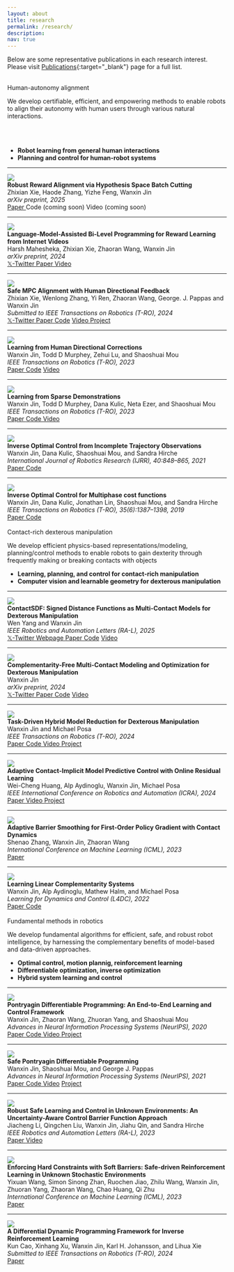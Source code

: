```yaml
---
layout: about
title: research
permalink: /research/
description: 
nav: true
---
```




<script> function toggleFoldableSection(element) {element.parentElement.classList.toggle("active");} </script>



<p style="margin-bottom:1.cm; margin-left: 1.5cm"> </p>

Below are some representative publications in each research interest.
Please visit [Publications](../publications){:target="_blank"} page for a full list.


<br>
<div class="foldable-section active">
<div class="title" onclick="toggleFoldableSection(this)">Human-autonomy alignment</div>
<div class="content">

We develop certifiable, efficient, and empowering methods to enable robots to align their autonomy with human users through various natural interactions.

<br>
<br>
  <ul>
    <li><strong>Robot learning from general human interactions</strong> </li>
    <li><strong>Planning and control for human-robot systems</strong></li>
  </ul>
  <hr />



  <div class="pub-entry" >
    <img class="img-responsive pub-img" src="/collections/research/human/robust_align.jpg" />
      <div class="pub-info">
        <div class="pub-title"><strong>Robust Reward Alignment via Hypothesis Space Batch Cutting</strong></div>
        <div class="pub-authors"> Zhixian Xie, Haode Zhang, Yizhe Feng, Wanxin Jin</div>
        <div class="pub-venue"> <i> arXiv preprint, 2025 </i>  </div>
        <div class="pub-description">
          <a  href="https://arxiv.org/abs/2502.02921" target="_blank" role="button"> <i class="fa fa-book"></i> Paper </a>
          <i class="fa fa-code" aria-hidden="true"></i> Code (coming soon)
          <i class="fa fa-video-camera" aria-hidden="true"></i> Video (coming soon) 
        </div>
      </div>
  </div>
  <hr />



  <div class="pub-entry">
  <img class="img-responsive pub-img" src="/collections/research/human/lfd-llm/lfd-llm.gif" />
    <div class="pub-info">
      <div class="pub-title"><strong>Language-Model-Assisted Bi-Level Programming for Reward Learning from Internet Videos</strong></div>
      <div class="pub-authors"> Harsh Mahesheka, Zhixian Xie, Zhaoran Wang, Wanxin Jin</div>
      <div class="pub-venue"> <i> arXiv preprint, 2024 </i>  </div>
      <div class="pub-description">
        <a  href="https://x.com/adcock_brett/status/1848032460023468508" target="_blank" role="button"> <i class="fa-brands fa-twitter fa-shake"></i> 𝕏-Twitter </a>
        <a  href="https://arxiv.org/abs/2410.09286" target="_blank" role="button"> <i class="fa fa-book" aria-hidden="true"></i> Paper </a>
        <a  href="https://youtu.be/CzlyYLu4mLQ?si=PpGYsvusCC5S7-AZ" target="_blank" role="button"> <i class="fa fa-video-camera" aria-hidden="true"></i> Video </a>
      </div>
    </div>
  </div>
  <hr />



  <div class="pub-entry">
  <img class="img-responsive pub-img" src="/collections/research/human/safe_mpc_alignment.gif" />
    <div class="pub-info">
      <div class="pub-title"><strong>Safe MPC Alignment with Human Directional Feedback</strong></div>
      <div class="pub-authors"> Zhixian Xie, Wenlong Zhang, Yi Ren, Zhaoran Wang, George. J. Pappas and Wanxin Jin</div>
      <div class="pub-venue"> <i> Submitted to IEEE Transactions on Robotics (T-RO), 2024 </i>  </div>
      <div class="pub-description">
        <a  href="https://x.com/jinwanxin/status/1815216477748019473" target="_blank" role="button"> <i class="fa-brands fa-twitter fa-shake"></i> 𝕏-Twitter </a>
        <a  href="https://arxiv.org/abs/2407.04216" target="_blank" role="button"> <i class="fa fa-book" aria-hidden="true"></i> Paper </a>
        <a href="https://github.com/asu-iris/Safe-MPC-Alignment" target="_blank" role="button"><i class="fa fa-code" aria-hidden="true"></i> Code</a>
        <a  href="https://youtu.be/QOODShHLQJE" target="_blank" role="button"> <i class="fa fa-video-camera" aria-hidden="true"></i> Video </a>
        <a href="https://zhi-xian-xie.github.io/safe_alignment_site/" target="_blank" role="button">    <i class="fa fa-users" aria-hidden="true"></i> Project  </a>
      </div>
    </div>
  </div>
  <hr />



  <div class="pub-entry">
  <img class="img-responsive pub-img" src="/collections/research/human/correction.gif" />
    <div class="pub-info">
      <div class="pub-title"><strong>Learning from Human Directional Corrections</strong></div>
      <div class="pub-authors">Wanxin Jin, Todd D Murphey, Zehui Lu, and Shaoshuai Mou</div>
      <div class="pub-venue"> <i> IEEE Transactions on Robotics (T-RO), 2023 </i>  </div>
      <div class="pub-description">
        <a  href="https://arxiv.org/abs/2011.15014" target="_blank" role="button"> <i class="fa fa-book" aria-hidden="true"></i> Paper </a>
        <a href="https://github.com/wanxinjin/Learning-from-Directional-Corrections" target="_blank" role="button"><i class="fa fa-code" aria-hidden="true"></i> Code</a>
        <a  href="https://youtu.be/Mwlwt055Tgg" target="_blank" role="button"> <i class="fa fa-video-camera" aria-hidden="true"></i> Video </a>
      </div>
    </div>
  </div>
  <hr />


  <div class="pub-entry">
  <img class="img-responsive pub-img" src="/collections/research/human/sparse_demo.gif" />
    <div class="pub-info">
      <div class="pub-title"><strong>Learning from Sparse Demonstrations</strong></div>
      <div class="pub-authors">Wanxin Jin, Todd D Murphey, Dana Kulic, Neta Ezer, and Shaoshuai Mou</div>
      <div class="pub-venue"> <i> IEEE Transactions on Robotics (T-RO), 2023 </i>  </div>
      <div class="pub-description">
        <a  href="https://arxiv.org/abs/2008.02159" target="_blank" role="button">    <i class="fa fa-book" aria-hidden="true"></i> Paper  </a>
        <a href="https://github.com/wanxinjin/Learning-from-Sparse-Demonstrations" target="_blank" role="button">    <i class="fa fa-code" aria-hidden="true"></i> Code  </a>
        <a  href="https://youtu.be/BYAsqMxW5Z4" target="_blank" role="button">    <i class="fa fa-video-camera" aria-hidden="true"></i> Video  </a>
      </div>
    </div>
  </div>
  <hr />




  <div class="pub-entry">
  <img class="img-responsive pub-img" src="/collections/research/human/ioc_incomplete.png" />
    <div class="pub-info">
      <div class="pub-title"><strong>Inverse Optimal Control from Incomplete Trajectory Observations</strong></div>
      <div class="pub-authors">Wanxin Jin,  Dana Kulic, Shaoshuai Mou, and Sandra Hirche</div>
      <div class="pub-venue"> <i> International Journal of Robotics Research (IJRR), 40:848–865, 2021 </i>  </div>
      <div class="pub-description">
        <a  href="https://journals.sagepub.com/doi/full/10.1177/0278364921996384" target="_blank" role="button">    <i class="fa fa-book" aria-hidden="true"></i> Paper  </a>
        <a href="https://github.com/wanxinjin/IOC-from-Incomplete-Trajectory-Observations" target="_blank" role="button">    <i class="fa fa-code" aria-hidden="true"></i> Code  </a>
      </div>
    </div>
  </div>
  <hr />




  <div class="pub-entry">
  <img class="img-responsive pub-img" src="/collections/research/human/ioc_multiphase.gif" />
    <div class="pub-info">
      <div class="pub-title"><strong>Inverse Optimal Control for Multiphase cost functions</strong></div>
      <div class="pub-authors">Wanxin Jin, Dana Kulic, Jonathan  Lin, Shaoshuai Mou, and Sandra Hirche</div>
      <div class="pub-venue"> <i> IEEE Transactions on Robotics (T-RO), 35(6):1387–1398, 2019 </i>  </div>
      <div class="pub-description">
        <a  href="https://ieeexplore.ieee.org/document/8778698" target="_blank" role="button">    <i class="fa fa-book" aria-hidden="true"></i> Paper  </a>
        <a href="https://github.com/adaptivesystemslab/ioc" target="_blank" role="button">    <i class="fa fa-code" aria-hidden="true"></i> Code  </a>
      </div>
    </div>
  </div>



</div>
</div>



<br>

<div class="foldable-section active">
<div class="title" onclick="toggleFoldableSection(this)">Contact-rich dexterous manipulation</div>
<div class="content">

We develop efficient physics-based representations/modeling, planning/control methods to enable robots to gain dexterity through frequently making or breaking contacts with objects
  <p style="margin-bottom:0.3cm; margin-left: 1.5cm"> </p>

  <ul>
    <li><strong>Learning, planning, and control for contact-rich manipulation</strong></li>
    <li><strong>Computer vision and learnable geometry for dexterous manipulation</strong></li>
  </ul>
  <hr />



  <div class="pub-entry">
    <img class="img-responsive pub-img" src="/collections/research/manipulation/contactsdf/contactSDF-eval-ccw.gif" />
    <div class="pub-info">
      <div class="pub-title"><strong>ContactSDF: Signed Distance Functions as Multi-Contact Models for Dexterous Manipulation</strong></div>
      <div class="pub-authors"> Wen Yang and   Wanxin Jin</div>
      <div class="pub-venue"> <i> IEEE Robotics and Automation Letters (RA-L), 2025 </i>  </div>
      <div class="pub-description">
        <a  href="https://x.com/jinwanxin/status/1828130385806651428" target="_blank" role="button"> <i class="fa-brands fa-twitter fa-shake"></i> 𝕏-Twitter </a>
        <a href="https://yangwen-1102.github.io/contactsdf.github.io/" target="_blank" role="button">    <i class="fa fa-users" aria-hidden="true"></i> Webpage  </a>
        <a  href="https://arxiv.org/abs/2408.09612" target="_blank" role="button"> <i class="fa fa-book" aria-hidden="true"></i> Paper </a>
        <a href="https://github.com/asu-iris/ContactSDF" target="_blank" role="button"><i class="fa fa-code" aria-hidden="true"></i> Code</a>
        <a  href="https://www.youtube.com/watch?v=2AsMYCT-jQI" target="_blank" role="button"> <i class="fa fa-video-camera" aria-hidden="true"></i> Video </a>
      </div>
    </div>
  </div>
  <hr />


  <div class="pub-entry">
    <img class="img-responsive pub-img" src="/collections/research/manipulation/teaser-allegro.gif" />
    <div class="pub-info">
      <div class="pub-title"><strong>Complementarity-Free Multi-Contact Modeling and Optimization for Dexterous Manipulation</strong></div>
      <div class="pub-authors"> Wanxin Jin</div>
      <div class="pub-venue"> <i> arXiv preprint, 2024 </i>  </div>
      <div class="pub-description">
        <a  href="https://x.com/jinwanxin/status/1825958958382854247" target="_blank" role="button"> <i class="fa-brands fa-twitter fa-shake"></i> 𝕏-Twitter </a>
        <a  href="https://arxiv.org/abs/2408.07855" target="_blank" role="button"> <i class="fa fa-book" aria-hidden="true"></i> Paper </a>
        <a href="https://github.com/asu-iris/Complementarity-Free-Dexterous-Manipulation" target="_blank" role="button"><i class="fa fa-code" aria-hidden="true"></i> Code</a>
        <a  href="https://www.youtube.com/watch?v=NsL4hbSXvFg" target="_blank" role="button"> <i class="fa fa-video-camera" aria-hidden="true"></i> Video </a>
      </div>
    </div>
  </div>
  <hr />



  <div class="pub-entry">
    <img class="img-responsive pub-img" src="/collections/research/manipulation/TRO2022_TDMR/moving_webpage2.gif" />
    <div class="pub-info">
      <div class="pub-title"><strong>Task-Driven Hybrid Model Reduction for Dexterous Manipulation</strong></div>
      <div class="pub-authors">Wanxin Jin and Michael Posa</div>
      <div class="pub-venue"> <i> IEEE Transactions on Robotics (T-RO), 2024</i> </div>
      <div class="pub-description">    
        <a  href="https://arxiv.org/abs/2211.16657" target="_blank" role="button">    <i class="fa fa-book" aria-hidden="true"></i> Paper  </a>
        <a href="https://github.com/wanxinjin/Task-Driven-Hybrid-Reduction" target="_blank" role="button">    <i class="fa fa-code" aria-hidden="true"></i> Code  </a>
        <a  href="https://youtu.be/OvhTOQoagTM" target="_blank" role="button">    <i class="fa fa-video-camera" aria-hidden="true"></i> Video  </a>
        <a href="../td_hybridreduction" target="_blank" role="button">    <i class="fa fa-users" aria-hidden="true"></i> Project  </a>
      </div>
    </div>
  </div>
  <hr />




  <div class="pub-entry" data-labels="manipulation">
  <img class="img-responsive pub-img" src="/collections/research/manipulation/icra_2024/orange_lime.gif" />
    <div class="pub-info">
      <div class="pub-title"><strong>Adaptive Contact-Implicit Model Predictive Control with Online Residual Learning</strong></div>
      <div class="pub-authors">Wei-Cheng Huang, Alp Aydinoglu, Wanxin Jin, Michael Posa</div>
      <div class="pub-venue"> <i> IEEE International Conference on Robotics and Automation (ICRA), 2024 </i>  </div>
      <div class="pub-description">
        <a  href="https://dair.seas.upenn.edu/assets/pdf/Huang2024.pdf"  role="button" target="_blank">    <i class="fa fa-book" aria-hidden="true"></i> Paper  </a>
        <a  href="https://www.youtube.com/watch?v=abP1QGX6lWY" target="_blank" role="button">    <i class="fa fa-video-camera" aria-hidden="true"></i> Video  </a>
        <a href="https://sites.google.com/view/adaptive-contact-implicit-mpc/home" target="_blank" role="button">    <i class="fa fa-users" aria-hidden="true"></i> Project  </a>
      </div>
    </div>
  </div>
  <hr />



  <div class="pub-entry">
  <img class="img-responsive pub-img" src="/collections/research/manipulation/ICML2023_AdaptiveBarrier/ball_falling.png" />
    <div class="pub-info">
      <div class="pub-title"><strong>Adaptive Barrier Smoothing for First-Order Policy Gradient with Contact Dynamics</strong></div>
      <div class="pub-authors">Shenao Zhang, Wanxin Jin, Zhaoran Wang</div>
      <div class="pub-venue"> <i> International Conference on Machine Learning (ICML), 2023 </i>  </div>
      <div class="pub-description">
        <a  href="https://proceedings.mlr.press/v202/zhang23s.html"  role="button" target="_blank">    <i class="fa fa-book" aria-hidden="true"></i> Paper  </a>
      </div>
    </div>
  </div>
  <hr />



  <div class="pub-entry">
  <img class="img-responsive pub-img" src="/collections/research/manipulation/TRO2022_TDMR/cartpole_wall_crop.gif" />
    <div class="pub-info">
      <div class="pub-title"><strong>Learning Linear Complementarity Systems</strong></div>
      <div class="pub-authors">Wanxin Jin, Alp Aydinoglu, Mathew Halm, and Michael Posa</div>
      <div class="pub-venue"> <i> Learning for Dynamics and Control (L4DC), 2022 </i>  </div>
      <div class="pub-description">
        <a  href="https://arxiv.org/abs/2112.13284" target="_blank" role="button">    <i class="fa fa-book" aria-hidden="true"></i> Paper  </a>
        <a href="https://github.com/wanxinjin/Learning-LCS" target="_blank" role="button">    <i class="fa fa-code" aria-hidden="true"></i> Code  </a>
      </div>
  </div>
  </div>



</div>
</div>




<br>

<div class="foldable-section active">
<div class="title" onclick="toggleFoldableSection(this)">Fundamental methods in robotics</div>
<div class="content">

We develop fundamental algorithms for efficient, safe, and robust robot intelligence, by harnessing the complementary benefits of model-based and data-driven approaches.

<p style="margin-bottom:0.3cm; margin-left: 1.5cm"> </p>

<ul>
  <li><strong>Optimal control, motion plannig, reinforcement learning</strong> </li>
  <li><strong>Differentiable optimization, inverse optimization</strong></li>
  <li><strong>Hybrid system learning and control</strong></li>
</ul>
<hr />



  <div class="pub-entry">
  <img class="img-responsive pub-img" src="/collections/research/fundamental/pdp.gif" />
    <div class="pub-info">
      <div class="pub-title"><strong>Pontryagin Differentiable Programming: An End-to-End Learning and Control Framework</strong></div>
      <div class="pub-authors">Wanxin Jin, Zhaoran Wang, Zhuoran Yang, and Shaoshuai Mou</div>
      <div class="pub-venue"> <i> Advances in Neural Information Processing Systems (NeurIPS), 2020 </i>  </div>
      <div class="pub-description">
        <a  href="https://papers.nips.cc/paper/2020/file/5a7b238ba0f6502e5d6be14424b20ded-Paper.pdf" target="_blank" role="button">    <i class="fa fa-book" aria-hidden="true"></i> Paper  </a>
        <a href="https://github.com/wanxinjin/Pontryagin-Differentiable-Programming" target="_blank" role="button">    <i class="fa fa-code" aria-hidden="true"></i> Code  </a>
        <a  href="https://slideslive.com/38936632" target="_blank" role="button">    <i class="fa fa-video-camera" aria-hidden="true"></i> Video  </a>
        <a href="https://wanxinjin.github.io/Pontryagin-Differentiable-Programming/" target="_blank" role="button">    <i class="fa fa-users" aria-hidden="true"></i> Project  </a>
      </div>
  </div>
  </div>
  <hr />


  <div class="pub-entry">
  <img class="img-responsive pub-img" src="/collections/research/fundamental/safepdp.gif" />
    <div class="pub-info">
      <div class="pub-title"><strong>Safe Pontryagin Differentiable Programming</strong></div>
      <div class="pub-authors">Wanxin Jin, Shaoshuai Mou, and George J. Pappas</div>
      <div class="pub-venue"> <i> Advances in Neural Information Processing Systems (NeurIPS), 2021 </i>  </div>
      <div class="pub-description">
        <a  href="https://arxiv.org/abs/2105.14937" target="_blank" role="button">    <i class="fa fa-book" aria-hidden="true"></i> Paper  </a>
        <a href="https://github.com/wanxinjin/Safe-PDP" target="_blank" role="button">    <i class="fa fa-code" aria-hidden="true"></i> Code  </a>
        <a  href="https://slideslive.com/38968248" target="_blank" role="button">      <i class="fa fa-video-camera" aria-hidden="true"></i> Video</a>
        <a href="https://wanxinjin.github.io/Pontryagin-Differentiable-Programming/" target="_blank" role="button">    <i class="fa fa-users" aria-hidden="true"></i> Project  </a>
      </div>
  </div>
  </div>
  <hr />


  <div class="pub-entry">
  <img class="img-responsive pub-img" src="/collections/research/fundamental/uncertainty_aware.gif" />
    <div class="pub-info">
      <div class="pub-title"><strong>Robust Safe Learning and Control in Unknown Environments: An Uncertainty-Aware Control Barrier Function Approach</strong></div>
      <div class="pub-authors">Jiacheng Li, Qingchen Liu, Wanxin Jin, Jiahu Qin, and Sandra Hirche</div>
      <div class="pub-venue"> <i> IEEE Robotics and Automation Letters (RA-L), 2023</i>  </div>
      <div class="pub-description">
        <a  href="https://ieeexplore.ieee.org/document/10232876" role="button" target="_blank">    <i class="fa fa-book" aria-hidden="true"></i> Paper  </a>
        <a  href=" https://www.youtube.com/watch?v=D-9urnmpZy8" role="button" target="_blank">    <i class="fa fa-video-camera" aria-hidden="true"></i> Video  </a>
      </div>
  </div>
  </div>
  <hr />




  <div class="pub-entry">
  <img class="img-responsive pub-img" src="/collections/research/fundamental/ICML_SoftBarriers/keyidea.png" />
    <div class="pub-info">
      <div class="pub-title"><strong>Enforcing Hard Constraints with Soft Barriers: Safe-driven Reinforcement Learning in Unknown Stochastic Environments</strong></div>
      <div class="pub-authors">Yixuan Wang, Simon Sinong Zhan, Ruochen Jiao, Zhilu Wang, Wanxin Jin, Zhuoran Yang, Zhaoran Wang, Chao Huang, Qi Zhu</div>
      <div class="pub-venue"> <i> International Conference on Machine Learning (ICML), 2023</i>  </div>
      <div class="pub-description">
        <a href="https://proceedings.mlr.press/v202/wang23as/wang23as.pdf"  role="button" target="_blank">    <i class="fa fa-book" aria-hidden="true"></i> Paper  </a>
      </div>
  </div>
  </div>
  <hr />


  <div class="pub-entry">
  <img class="img-responsive pub-img" src="/collections/research/fundamental/ddp_ioc.jpg" />
    <div class="pub-info">
      <div class="pub-title"><strong>A Differential Dynamic Programming Framework for Inverse Reinforcement Learning</strong></div>
      <div class="pub-authors"> Kun Cao, Xinhang Xu, Wanxin Jin, Karl H. Johansson, and Lihua Xie</div>
      <div class="pub-venue"> <i> Submitted to IEEE Transactions on Robotics (T-RO), 2024 </i>  </div>
      <div class="pub-description">
        <a  href="https://arxiv.org/abs/2407.19902" target="_blank" role="button"> <i class="fa fa-book" aria-hidden="true"></i> Paper </a>
      </div>
    </div>
  </div>


</div>
</div>








<!-- <p style="margin-bottom:2.0cm"> </p>



## **Software & Data**

<p style="margin-bottom:0.3cm"> </p>

We embrace the open-source spirit and are committed to promoting research reproducibility and accessibility. Please find below some popular repositories we have highlighted.  Please visit [Publications](../publications){:target="_blank"} or [GitHub](https://github.com/wanxinjin){:target="_blank"} page for more. -->

<!-- head -->
<!-- <script src="https://tarptaeya.github.io/repo-card/repo-card.js"></script>

<div class="foldable-section">
<div class="title" onclick="toggleFoldableSection(this)">Computation</div>
<div class="content">

  <div class="repo-card" data-repo="wanxinjin/Pontryagin-Differentiable-Programming"></div>
  <p style="margin-bottom:0.5cm; margin-left: 1.5cm"> </p>
  <div class="repo-card" data-repo="wanxinjin/Safe-PDP"></div>

</div>
</div>


<div class="foldable-section">
<div class="title" onclick="toggleFoldableSection(this)">Interactive Games</div>
<div class="content">

  <div class="repo-card" data-repo="wanxinjin/Learning-from-Directional-Corrections"></div>
  <p style="margin-bottom:0.5cm; margin-left: 1.5cm"> </p>
  <div class="repo-card" data-repo="wanxinjin/Learning-from-Sparse-Demonstrations"></div>
  <p style="margin-bottom:0.5cm; margin-left: 1.5cm"> </p>
  <div class="repo-card" data-repo="wanxinjin/IOC-from-Incomplete-Trajectory-Observations"></div>

</div>
</div>


<div class="foldable-section">
<div class="title" onclick="toggleFoldableSection(this)">Manipulation</div>
<div class="content">

  <div class="repo-card" data-repo="wanxinjin/Task-Driven-Hybrid-Reduction"></div>

</div>
</div> -->






<p style="margin-bottom:1.3cm; margin-left: 1.5cm"> </p>

<!-- ## **Funding Agencies**
TBA -->